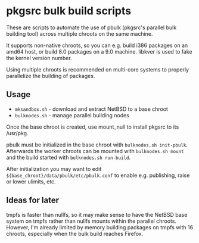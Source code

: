 pkgsrc bulk build scripts
=========================

These are scripts to automate the use of pbulk (pkgsrc's parallel
bulk building tool) across multiple chroots on the same machine.

It supports non-native chroots, so you can e.g. build i386 packages
on an amd64 host, or build 8.0 packages on a 9.0 machine. libkver is
used to fake the kernel version number.

Using multiple chroots is recommended on multi-core systems to
properly parallelize the building of packages.

Usage
-----

- `mksandbox.sh` - download and extract NetBSD to a base chroot
- `bulknodes.sh` - manage parallel building nodes

Once the base chroot is created, use mount_null to install
pkgsrc to its /usr/pkg.

pbulk must be initialized in the base chroot with
`bulknodes.sh init-pbulk`.  Afterwards the worker chroots can be
mounted with `bulknodes.sh mount` and the build started with
`bulknodes.sh run-build`.

After initialization you may want to edit
`${base_chroot}/data/pbulk/etc/pbulk.conf` to enable e.g.
publishing, raise or lower ulimits, etc.

Ideas for later
---------------

tmpfs is faster than nullfs, so it may make sense to have
the NetBSD base system on tmpfs rather than nullfs mounts
within the parallel chroots.  However, I'm already limited
by memory building packages on tmpfs with 16 chroots,
especially when the bulk build reaches Firefox.
